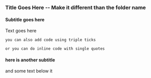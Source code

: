 ### Title Goes Here -- Make it different than the folder name
#### Subtitle goes here
Text goes here
 ```
 you can also add code using triple ticks
```
 `or you can do inline code with single quotes` 
 #### here is another subtitle 
 and some text below it 